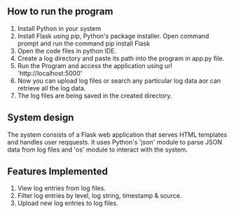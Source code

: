 ## How to run the program
1. Install Python in your system
2. Install Flask using pip, Python's package installer.
   Open command prompt and run the command
	pip install Flask
3. Open the code files in python IDE.
4. Create a log directory and paste its path into the
   program in app.py file.
5. Run the Program and access the application using url
	'http://localhost:5000'
6. Now you can upload log files or search any 
   particular log data aor can retrieve all the log 
   data.
7. The log files are being saved in the created 
   directory.


## System design

The system consists of a Flask web application that 
serves HTML templates and handles user reqquests. 
It uses Python's 'json' module to parse JSON data from 
log files and 'os' module to interact with the system.

## Features Implemented
1. View log entries from log files.
2. Filter log entries by level, log string, timestamp &
   source.
3. Upload new log entries to log files.  
